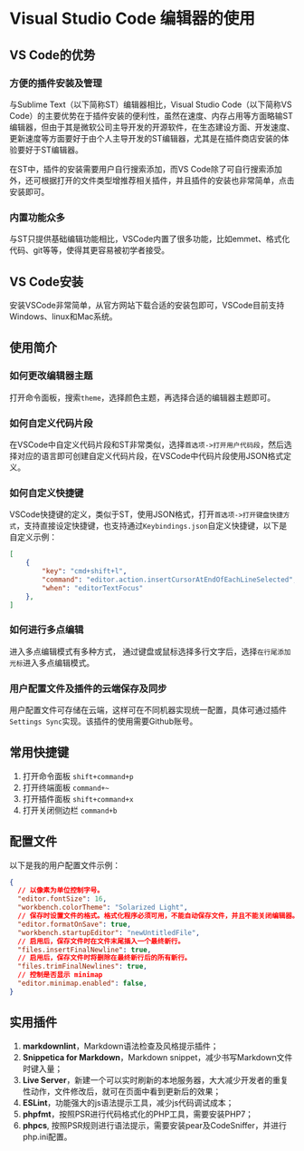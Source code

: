 # Visual Studio Code 编辑器的使用

## VS Code的优势

### 方便的插件安装及管理

与Sublime Text（以下简称ST）编辑器相比，Visual Studio Code（以下简称VS Code）的主要优势在于插件安装的便利性，虽然在速度、内存占用等方面略输ST编辑器，但由于其是微软公司主导开发的开源软件，在生态建设方面、开发速度、更新速度等方面要好于由个人主导开发的ST编辑器，尤其是在插件商店安装的体验要好于ST编辑器。

在ST中，插件的安装需要用户自行搜索添加，而VS Code除了可自行搜索添加外，还可根据打开的文件类型增推荐相关插件，并且插件的安装也非常简单，点击安装即可。

### 内置功能众多

与ST只提供基础编辑功能相比，VSCode内置了很多功能，比如emmet、格式化代码、git等等，使得其更容易被初学者接受。

## VS Code安装

安装VSCode非常简单，从官方网站下载合适的安装包即可，VSCode目前支持Windows、linux和Mac系统。

## 使用简介

### 如何更改编辑器主题

打开命令面板，搜索`theme`，选择颜色主题，再选择合适的编辑器主题即可。

### 如何自定义代码片段

在VSCode中自定义代码片段和ST非常类似，选择`首选项->打开用户代码段`，然后选择对应的语言即可创建自定义代码片段，在VSCode中代码片段使用JSON格式定义。

### 如何自定义快捷键

VSCode快捷键的定义，类似于ST，使用JSON格式，打开`首选项->打开键盘快捷方式`，支持直接设定快捷键，也支持通过`Keybindings.json`自定义快捷键，以下是自定义示例：

```json
[
    {
        "key": "cmd+shift+l",
        "command": "editor.action.insertCursorAtEndOfEachLineSelected",
        "when": "editorTextFocus"
    },
]
```

### 如何进行多点编辑

进入多点编辑模式有多种方式，
通过键盘或鼠标选择多行文字后，选择`在行尾添加光标`进入多点编辑模式。

### 用户配置文件及插件的云端保存及同步

用户配置文件可存储在云端，这样可在不同机器实现统一配置，具体可通过插件`Settings Sync`实现。该插件的使用需要Github账号。

## 常用快捷键

1. 打开命令面板 `shift+command+p`
1. 打开终端面板 `command+~`
1. 打开插件面板 `shift+command+x`
1. 打开关闭侧边栏 `command+b`

## 配置文件

以下是我的用户配置文件示例：

```json
{
  // 以像素为单位控制字号。
  "editor.fontSize": 16,
  "workbench.colorTheme": "Solarized Light",
  // 保存时设置文件的格式。格式化程序必须可用，不能自动保存文件，并且不能关闭编辑器。
  "editor.formatOnSave": true,
  "workbench.startupEditor": "newUntitledFile",
  // 启用后，保存文件时在文件末尾插入一个最终新行。
  "files.insertFinalNewline": true,
  // 启用后，保存文件时将删除在最终新行后的所有新行。
  "files.trimFinalNewlines": true,
  // 控制是否显示 minimap
  "editor.minimap.enabled": false,
}
```

## 实用插件

1. **markdownlint**，Markdown语法检查及风格提示插件；
1. **Snippetica for Markdown**，Markdown snippet，减少书写Markdown文件时键入量；
1. **Live Server**，新建一个可以实时刷新的本地服务器，大大减少开发者的重复性动作，文件修改后，就可在页面中看到更新后的效果；
1. **ESLint**，功能强大的js语法提示工具，减少js代码调试成本；
1. **phpfmt**，按照PSR进行代码格式化的PHP工具，需要安装PHP7；
1. **phpcs**, 按照PSR规则进行语法提示，需要安装pear及CodeSniffer，并进行php.ini配置。